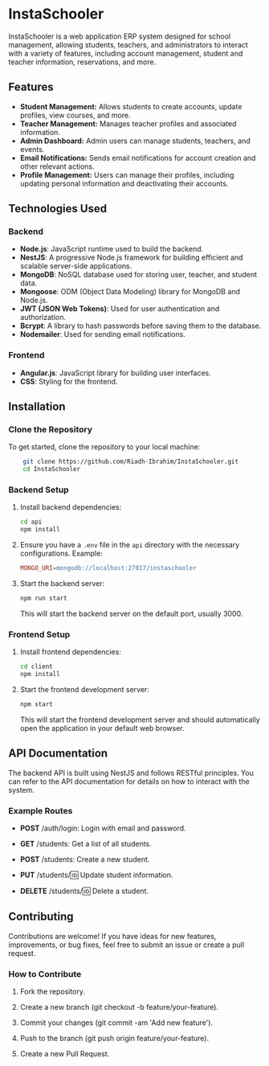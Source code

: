 # InstaSchooler

InstaSchooler is a web application ERP system designed for school management, allowing students, teachers, and administrators to interact with a variety of features, including account management, student and teacher information, reservations, and more.

## Features

- **Student Management:** Allows students to create accounts, update profiles, view courses, and more.
- **Teacher Management:** Manages teacher profiles and associated information.
- **Admin Dashboard:** Admin users can manage students, teachers, and events.
- **Email Notifications:** Sends email notifications for account creation and other relevant actions.
- **Profile Management:** Users can manage their profiles, including updating personal information and deactivating their accounts.

## Technologies Used

### Backend

- **Node.js**: JavaScript runtime used to build the backend.
- **NestJS**: A progressive Node.js framework for building efficient and scalable server-side applications.
- **MongoDB**: NoSQL database used for storing user, teacher, and student data.
- **Mongoose**: ODM (Object Data Modeling) library for MongoDB and Node.js.
- **JWT (JSON Web Tokens)**: Used for user authentication and authorization.
- **Bcrypt**: A library to hash passwords before saving them to the database.
- **Nodemailer**: Used for sending email notifications.

### Frontend

- **Angular.js**: JavaScript library for building user interfaces.
- **CSS**: Styling for the frontend.

## Installation

### Clone the Repository

To get started, clone the repository to your local machine:

```bash
    git clone https://github.com/Riadh-Ibrahim/InstaSchooler.git
    cd InstaSchooler
```
### Backend Setup

1. Install backend dependencies:

    ```bash
    cd api
    npm install
    ```

2. Ensure you have a `.env` file in the `api` directory with the necessary configurations. Example:

    ```makefile
    MONGO_URI=mongodb://localhost:27017/instaschooler
    ```

3. Start the backend server:

    ```bash
    npm run start
    ```

   This will start the backend server on the default port, usually 3000.

### Frontend Setup

1. Install frontend dependencies:

    ```bash
    cd client
    npm install
    ```

2. Start the frontend development server:

    ```bash
    npm start
    ```

   This will start the frontend development server and should automatically open the application in your default web browser.

## API Documentation

The backend API is built using NestJS and follows RESTful principles. You can refer to the API documentation for details on how to interact with the system.

### Example Routes

*   **POST** /auth/login: Login with email and password.
    
*   **GET** /students: Get a list of all students.
    
*   **POST** /students: Create a new student.
    
*   **PUT** /students/:id: Update student information.
    
*   **DELETE** /students/:id: Delete a student.
    

Contributing
------------

Contributions are welcome! If you have ideas for new features, improvements, or bug fixes, feel free to submit an issue or create a pull request.

### How to Contribute

1.  Fork the repository.
    
2.  Create a new branch (git checkout -b feature/your-feature).
    
3.  Commit your changes (git commit -am 'Add new feature').
    
4.  Push to the branch (git push origin feature/your-feature).
    
5.  Create a new Pull Request.
